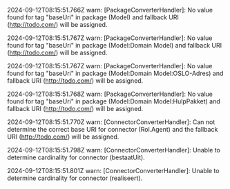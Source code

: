 2024-09-12T08:15:51.766Z warn: [PackageConverterHandler]: No value found for tag "baseUri" in package (Model) and fallback URI (http://todo.com/) will be assigned.

2024-09-12T08:15:51.767Z warn: [PackageConverterHandler]: No value found for tag "baseUri" in package (Model:Domain Model) and fallback URI (http://todo.com/) will be assigned.

2024-09-12T08:15:51.767Z warn: [PackageConverterHandler]: No value found for tag "baseUri" in package (Model:Domain Model:OSLO-Adres) and fallback URI (http://todo.com/) will be assigned.

2024-09-12T08:15:51.768Z warn: [PackageConverterHandler]: No value found for tag "baseUri" in package (Model:Domain Model:HulpPakket) and fallback URI (http://todo.com/) will be assigned.

2024-09-12T08:15:51.770Z warn: [ConnectorConverterHandler]: Can not determine the correct base URI for connector (Rol.Agent) and the fallback URI (http://todo.com/) will be assigned.

2024-09-12T08:15:51.798Z warn: [ConnectorConverterHandler]: Unable to determine cardinality for connector (bestaatUit).

2024-09-12T08:15:51.801Z warn: [ConnectorConverterHandler]: Unable to determine cardinality for connector (realiseert).

